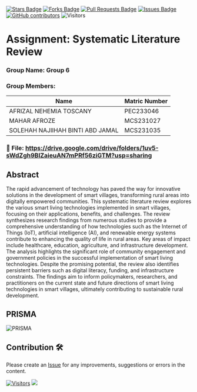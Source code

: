 <a href="https://github.com/drshahizan/research-design/stargazers"><img src="https://img.shields.io/github/stars/drshahizan/research-design" alt="Stars Badge"/></a>
<a href="https://github.com/drshahizan/research-design/network/members"><img src="https://img.shields.io/github/forks/drshahizan/research-design" alt="Forks Badge"/></a>
<a href="https://github.com/drshahizan/research-design/pulls"><img src="https://img.shields.io/github/issues-pr/drshahizan/research-design" alt="Pull Requests Badge"/></a>
<a href="https://github.com/drshahizan/research-design"><img src="https://img.shields.io/github/issues/drshahizan/research-design" alt="Issues Badge"/></a>
<a href="https://github.com/drshahizan/research-design/graphs/contributors"><img alt="GitHub contributors" src="https://img.shields.io/github/contributors/drshahizan/research-design?color=2b9348"></a>
![Visitors](https://api.visitorbadge.io/api/visitors?path=https%3A%2F%2Fgithub.com%2Fdrshahizan%2MCSD1043&labelColor=%23d9e3f0&countColor=%23697689&style=flat)

# Assignment: Systematic Literature Review

### Group Name: Group 6
### Group Members:

| Name          | Matric Number  | 
| ------------- | -------------- | 
|AFRIZAL NEHEMIA TOSCANY    |  PEC233046      | 
|MAHAR AFROZE     | MCS231027       | 
| SOLEHAH NAJIIHAH BINTI ABD JAMAL    | MCS231035       |

### 📂  File: https://drive.google.com/drive/folders/1uv5-sWdZgh9BIZaieuAN7mPRf56ziGTM?usp=sharing


## Abstract
The rapid advancement of technology has paved the way for innovative solutions in the development of smart villages, transforming rural areas into digitally empowered communities. This systematic literature review explores the various smart living technologies implemented in smart villages, focusing on their applications, benefits, and challenges. The review synthesizes research findings from numerous studies to provide a comprehensive understanding of how technologies such as the Internet of Things (IoT), artificial intelligence (AI), and renewable energy systems contribute to enhancing the quality of life in rural areas. Key areas of impact include healthcare, education, agriculture, and infrastructure development. The analysis highlights the significant role of community engagement and government policies in the successful implementation of smart living technologies. Despite the promising potential, the review also identifies persistent barriers such as digital literacy, funding, and infrastructure constraints. The findings aim to inform policymakers, researchers, and practitioners on the current state and future directions of smart living technologies in smart villages, ultimately contributing to sustainable rural development.

## PRISMA
![PRISMA](https://github.com/drshahizan/research-design/blob/main/SLR/group6/PRIZMA_G06.png)



## Contribution 🛠️
Please create an [Issue](https://github.com/drshahizan/research-design/issues) for any improvements, suggestions or errors in the content.



[![Visitors](https://api.visitorbadge.io/api/visitors?path=https%3A%2F%2Fgithub.com%2Fdrshahizan&labelColor=%23697689&countColor=%23555555&style=plastic)](https://visitorbadge.io/status?path=https%3A%2F%2Fgithub.com%2Fdrshahizan)
![](https://hit.yhype.me/github/profile?user_id=81284918)






